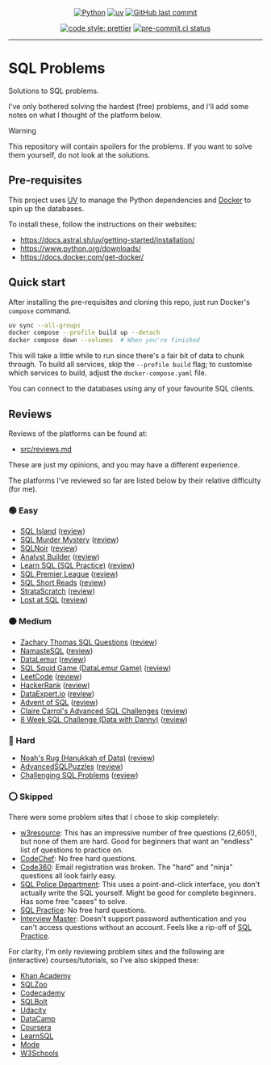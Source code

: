 <div align="center">

[![Python](https://img.shields.io/badge/Python-3.11+-blue.svg)](https://www.python.org/downloads/release/python-3110/)
[![uv](https://img.shields.io/endpoint?url=https://raw.githubusercontent.com/astral-sh/uv/main/assets/badge/v0.json)](https://github.com/astral-sh/uv)
[![GitHub last commit](https://img.shields.io/github/last-commit/Bilbottom/sql-problems)](https://shields.io/badges/git-hub-last-commit)

[![code style: prettier](https://img.shields.io/badge/code_style-prettier-ff69b4.svg?style=flat-square)](https://github.com/prettier/prettier)
[![pre-commit.ci status](https://results.pre-commit.ci/badge/github/Bilbottom/sql-problems/main.svg)](https://results.pre-commit.ci/latest/github/Bilbottom/sql-problems/main)

</div>

---

# SQL Problems

Solutions to SQL problems.

I've only bothered solving the hardest (free) problems, and I'll add some notes on what I thought of the platform below.

> [!WARNING]
>
> This repository will contain spoilers for the problems. If you want to solve them yourself, do not look at the solutions.

## Pre-requisites

This project uses [UV](https://docs.astral.sh/uv/) to manage the Python dependencies and [Docker](https://www.docker.com/) to spin up the databases.

To install these, follow the instructions on their websites:

- https://docs.astral.sh/uv/getting-started/installation/
- https://www.python.org/downloads/
- https://docs.docker.com/get-docker/

## Quick start

After installing the pre-requisites and cloning this repo, just run Docker's `compose` command.

```bash
uv sync --all-groups
docker compose --profile build up --detach
docker compose down --volumes  # When you're finished
```

This will take a little while to run since there's a fair bit of data to chunk through. To build all services, skip the `--profile build` flag; to customise which services to build, adjust the `docker-compose.yaml` file.

You can connect to the databases using any of your favourite SQL clients.

## Reviews

Reviews of the platforms can be found at:

- [src/reviews.md](src/reviews.md)

These are just my opinions, and you may have a different experience.

The platforms I've reviewed so far are listed below by their relative difficulty (for me).

### 🟢 Easy

- [SQL Island](https://sql-island.informatik.uni-kl.de/) ([review](src/reviews.md#sql-island))
- [SQL Murder Mystery](https://mystery.knightlab.com/) ([review](src/reviews.md#sql-murder-mystery))
- [SQLNoir](https://www.sqlnoir.com/) ([review](src/reviews.md#sqlnoir))
- [Analyst Builder](https://www.analystbuilder.com/) ([review](src/reviews.md#analyst-builder))
- [Learn SQL (SQL Practice)](https://www.sql-practice.com/) ([review](src/reviews.md#learn-sql-sql-practice))
- [SQL Premier League](https://sqlpremierleague.com/challenges/) ([review](src/reviews.md#sql-premier-league))
- [SQL Short Reads](https://sqlshortreads.com/sql-practice-problems/) ([review](src/reviews.md#sql-short-reads))
- [StrataScratch](https://platform.stratascratch.com/coding) ([review](src/reviews.md#stratascratch))
- [Lost at SQL](https://lost-at-sql.therobinlord.com/) ([review](src/reviews.md#lost-at-sql))

### 🟠 Medium

- [Zachary Thomas SQL Questions](https://quip.com/2gwZArKuWk7W) ([review](src/reviews.md#zachary-thomas-sql-questions))
- [NamasteSQL](https://www.namastesql.com/coding-problems) ([review](src/reviews.md#namastesql))
- [DataLemur](https://datalemur.com/) ([review](src/reviews.md#datalemur))
- [SQL Squid Game (DataLemur Game)](https://datalemur.com/sql-game) ([review](src/reviews.md#sql-squid-game-datalemur-game))
- [LeetCode](https://leetcode.com/problemset/database/) ([review](src/reviews.md#leetcode))
- [HackerRank](https://www.hackerrank.com/domains/sql) ([review](src/reviews.md#hackerrank))
- [DataExpert.io](https://dataexpert.io/questions) ([review](src/reviews.md#dataexpertio))
- [Advent of SQL](https://adventofsql.com/) ([review](src/reviews.md#advent-of-sql))
- [Claire Carrol's Advanced SQL Challenges](https://github.com/clrcrl/advanced-sql) ([review](src/reviews.md#claire-carrols-advanced-sql-challenges))
- [8 Week SQL Challenge (Data with Danny)](https://8weeksqlchallenge.com/) ([review](src/reviews.md#8-week-sql-challenge-data-with-danny))

### 🔴 Hard

- [Noah's Rug (Hanukkah of Data)](https://hanukkah.bluebird.sh/5784/) ([review](src/reviews.md#noahs-rug-hanukkah-of-data))
- [AdvancedSQLPuzzles](https://advancedsqlpuzzles.com/) ([review](src/reviews.md#advancedsqlpuzzles))
- [Challenging SQL Problems](https://bilbottom.github.io/sql-learning-materials/challenging-sql-problems/challenging-sql-problems/) ([review](src/reviews.md#challenging-sql-problems))

### ⭕ Skipped

There were some problem sites that I chose to skip completely:

- [w3resource](https://www.w3resource.com/sql-exercises/): This has an impressive number of free questions (2,605!), but none of them are hard. Good for beginners that want an "endless" list of questions to practice on.
- [CodeChef](https://www.codechef.com/learn): No free hard questions.
- [Code360](https://www.naukri.com/code360/problem-lists/top-100-sql-problems): Email registration was broken. The "hard" and "ninja" questions all look fairly easy.
- [SQL Police Department](https://sqlpd.com/): This uses a point-and-click interface, you don't actually write the SQL yourself. Might be good for complete beginners. Has some free "cases" to solve.
- [SQL Practice](https://sqlpractice.io/practice-questions): No free hard questions.
- [Interview Master](https://www.interviewmaster.ai/home): Doesn't support password authentication and you can't access questions without an account. Feels like a rip-off of [SQL Practice](https://sqlpractice.io/practice-questions).

For clarity, I'm only reviewing problem sites and the following are (interactive) courses/tutorials, so I've also skipped these:

- [Khan Academy](https://www.khanacademy.org/search?page_search_query=sql)
- [SQLZoo](https://sqlzoo.net/wiki/SQL_Tutorial)
- [Codecademy](https://www.codecademy.com/catalog/language/sql)
- [SQLBolt](https://sqlbolt.com/)
- [Udacity](https://www.udacity.com/catalog?searchValue=sql)
- [DataCamp](https://www.datacamp.com/courses-all?q=sql)
- [Coursera](https://www.coursera.org/search?query=sql)
- [LearnSQL](https://learnsql.com/)
- [Mode](https://mode.com/sql-tutorial)
- [W3Schools](https://www.w3schools.com/sql/)
